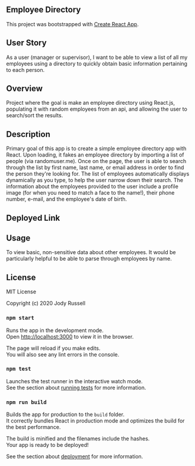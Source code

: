 ## Employee Directory

This project was bootstrapped with [Create React App](https://github.com/facebook/create-react-app).

## User Story
As a user (manager or supervisor), I want to be able to view a list of all my employees using a directory to quickly obtain basic information pertaining to each person.

## Overview

Project where the goal is make an employee directory using React.js, populating it with random employees from an api, and allowing the user to search/sort the results.

## Description

Primary goal of this app is to create a simple employee directory app with React. Upon loading, it fakes an employee directory by importing a list of people (via randomuser.me). Once on the page, the user is able to search through the list by first name, last name, or email address in order to find the person they're looking for. The list of employees automatically displays dynamically as you type, to help the user narrow down their search. The information about the employees provided to the user include a profile image (for when you need to match a face to the name!), their phone number, e-mail, and the employee's date of birth.

## Deployed Link


## Usage
To view basic, non-sensitive data about other employees. It would be particularly helpful to be able to parse through employees by name.

## License
MIT License

Copyright (c) 2020 Jody Russell

### `npm start`

Runs the app in the development mode.<br />
Open [http://localhost:3000](http://localhost:3000) to view it in the browser.

The page will reload if you make edits.<br />
You will also see any lint errors in the console.

### `npm test`

Launches the test runner in the interactive watch mode.<br />
See the section about [running tests](https://facebook.github.io/create-react-app/docs/running-tests) for more information.

### `npm run build`

Builds the app for production to the `build` folder.<br />
It correctly bundles React in production mode and optimizes the build for the best performance.

The build is minified and the filenames include the hashes.<br />
Your app is ready to be deployed!

See the section about [deployment](https://facebook.github.io/create-react-app/docs/deployment) for more information.

